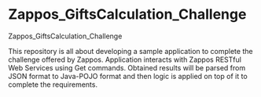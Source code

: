 Zappos_GiftsCalculation_Challenge
=================================

Zappos_GiftsCalculation_Challenge

This repository is all about developing a sample application to complete the challenge offered by Zappos.
Application interacts with Zappos RESTful Web Services using Get commands. Obtained results will be parsed from JSON format to Java-POJO  format and then logic is applied on top of it to complete the requirements.
